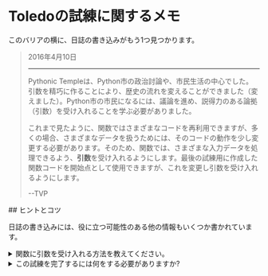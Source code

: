 # Toledoの試練に関するメモ

このバリアの横に、日誌の書き込みがもう1つ見つかります。

<blockquote>
2016年4月10日
<hr/>
<p>
Pythonic Templeは、Python市の政治討論や、市民生活の中心でした。引数を精巧に作ることにより、歴史の流れを変えることができました（変えました）。Python市の市民になるには、議論を進め、説得力のある論拠（引数）を受け入れることを学ぶ必要がありました。
</p>
<p>
これまで見たように、関数ではさまざまなコードを再利用できますが、多くの場合、さまざまなデータを扱うためには、そのコードの動作を少し変更する必要があります。そのため、関数では、さまざまな入力データを処理できるよう、<b>引数</b>を受け入れるようにします。最後の試練用に作成した関数コードを開始点として使用できますが、これを変更し引数を受け入れるようにします。
</p>
<p>
--TVP
</p>
</blockquote>
## ヒントとコツ

日誌の書き込みには、役に立つ可能性のある他の情報もいくつか書かれています。

<details>
<summary>関数に引数を受け入れる方法を教えてください。</summary>
__引数__は特に新しい概念ではありません。コマンドラインからPythonスクリプトに渡された__引数__については、すでに扱いました。[関数の引数](https://docs.python.org/3.7/tutorial/controlflow.html#defining-functions)も同じように動作します。引数は、関数が内部のコードを処理するために使用するデータです。

2つの引数を使用して関数を定義する例を次に示します。

```python
def favorite_foods(firstFavorite, secondFavorite):
    print(f"My favorite foods are {firstFavorite} and {secondFavorite}.")

favorite_foods('tacos', 'pizza')
```

このコードを実行する場合は、`favorite_foods`という名前の関数を定義します。関数が__2つの引数__を取るように指定するには、開いた括弧と閉じた括弧の間に2つのプレースホルダー変数を設定します。関数が複数の引数を取る場合、引数の変数名はカンマ（`,`）で区切られます。

関数自体には1行のコードしかなく、[書式設定された文字列](https://realpython.com/python-f-strings/)が出力されます。この文字列は、引数の変数`firstFavorite`と`secondFavorite`に挿入されます。

このコード例では、最後の行で、2つの引数、文字列`tacos`と`pizza`を指定して関数を呼び出します。引数を渡す場合もカンマ（`,`）で区切ります。

</details>
<details>
<summary>この試練を完了するには何をする必要がありますか?</summary>
前の試練用に作成したファイル`functions.py`を開くか、削除している場合は次の場所でもう一度作成します。

```bash
<%= env.TQ_PYTHON_CODE_PATH.value %>
```

このファイルでは、1つの引数（挨拶する人の名前）を取る`hail_friend`という__関数を宣言または変更__します。ここでは、関数が呼び出されるたびに同じメッセージを出力するのではなく、関数への入力を使用し、毎回異なるメッセージを出力します。

たとえば、関数が次のように呼び出される場合:

```python
hail_friend('Jonathan Joestar')
```

テキスト`Hail, Jonathan Joestar!`がコンソールに出力されます。引数を取る関数を宣言する方法については、この後のチュートリアルを参照してください。`functions.py`でコードが想定通りに動作するのを確認した後、[*HACK*]ボタンをクリックし、送信します。

</details>
